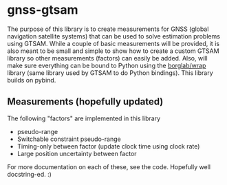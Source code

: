 # gnss-gtsam

The purpose of this library is to create measurements for GNSS (global navigation satellite systems) that can be used to solve estimation problems using GTSAM.  While a couple of basic measurements will be provided, it is also meant to be small and simple to show how to create a custom GTSAM library so other measurements (factors) can easily be added.  Also, will make sure everything can be bound to Python using the [borglab/wrap](https://github.com/borglab/wrap) library (same library used by GTSAM to do Python bindings).  This library builds on pybind.

## Measurements (hopefully updated)
The following "factors" are implemented in this library
* pseudo-range
* Switchable constraint pseudo-range
* Timing-only between factor (update clock time using clock rate)
* Large position uncertainty between factor

For more documentation on each of these, see the code.  Hopefully well docstring-ed. :)
